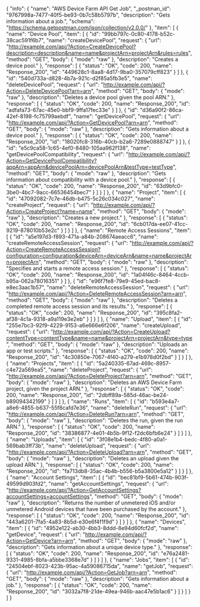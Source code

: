 {
  "info": {
    "name": "AWS Device Farm API Get Job",
    "_postman_id": "9767998a-7477-40f5-be93-0b7c58b5797b",
    "description": "Gets information about a job.",
    "schema": "https://schema.getpostman.com/json/collection/v2.0.0/"
  },
  "item": [
    {
      "name": "Device Pool",
      "item": [
        {
          "id": "99bb797c-0c80-4178-b52c-38cac591f6b7",
          "name": "createDevicePool",
          "request": {
            "url": "http://example.com/api/?Action=CreateDevicePool?description=description&name=name&projectArn=projectArn&rules=rules",
            "method": "GET",
            "body": {
              "mode": "raw"
            },
            "description": "Creates a device pool."
          },
          "response": [
            {
              "status": "OK",
              "code": 200,
              "name": "Response_200",
              "id": "449628c1-8aa8-4d17-9ba0-357079cff823"
            }
          ]
        },
        {
          "id": "540d733a-d828-4b7a-921c-d2f85a5fb3e5",
          "name": "deleteDevicePool",
          "request": {
            "url": "http://example.com/api/?Action=DeleteDevicePool?arn=arn",
            "method": "GET",
            "body": {
              "mode": "raw"
            },
            "description": "Deletes a device pool given the pool ARN."
          },
          "response": [
            {
              "status": "OK",
              "code": 200,
              "name": "Response_200",
              "id": "adfafa73-67ac-45e0-bbf9-9ffa17fec33e"
            }
          ]
        },
        {
          "id": "d36a90f2-86ca-42ef-8198-fc75799aebdf",
          "name": "getDevicePool",
          "request": {
            "url": "http://example.com/api/?Action=GetDevicePool?arn=arn",
            "method": "GET",
            "body": {
              "mode": "raw"
            },
            "description": "Gets information about a device pool."
          },
          "response": [
            {
              "status": "OK",
              "code": 200,
              "name": "Response_200",
              "id": "18020fc8-316b-40cb-b2a6-7289e0888747"
            }
          ]
        },
        {
          "id": "e5c9ca58-1c65-4ef0-8480-105aa962f138",
          "name": "getDevicePoolCompatibility",
          "request": {
            "url": "http://example.com/api/?Action=GetDevicePoolCompatibility?appArn=appArn&devicePoolArn=devicePoolArn&testType=testType",
            "method": "GET",
            "body": {
              "mode": "raw"
            },
            "description": "Gets information about compatibility with a device pool."
          },
          "response": [
            {
              "status": "OK",
              "code": 200,
              "name": "Response_200",
              "id": "63d9bfc0-3be0-4bc7-9acc-66536454bec7"
            }
          ]
        }
      ]
    },
    {
      "name": "Project",
      "item": [
        {
          "id": "47092082-7c7e-46db-b475-5c26c034c027",
          "name": "createProject",
          "request": {
            "url": "http://example.com/api/?Action=CreateProject?name=name",
            "method": "GET",
            "body": {
              "mode": "raw"
            },
            "description": "Creates a new project."
          },
          "response": [
            {
              "status": "OK",
              "code": 200,
              "name": "Response_200",
              "id": "6cb017da-ee07-41cc-9219-878010b53e2c"
            }
          ]
        }
      ]
    },
    {
      "name": "Remote Access Sessions",
      "item": [
        {
          "id": "a5e197d3-f893-471a-a84b-208674aeacc6",
          "name": "createRemoteAccessSession",
          "request": {
            "url": "http://example.com/api/?Action=CreateRemoteAccessSession?configuration=configuration&deviceArn=deviceArn&name=name&projectArn=projectArn",
            "method": "GET",
            "body": {
              "mode": "raw"
            },
            "description": "Specifies and starts a remote access session."
          },
          "response": [
            {
              "status": "OK",
              "code": 200,
              "name": "Response_200",
              "id": "1a04f46c-8464-4ccb-b95a-062a78016351"
            }
          ]
        },
        {
          "id": "e96f7fe8-79e9-45ed-bac8-e8ec3aac1b57",
          "name": "deleteRemoteAccessSession",
          "request": {
            "url": "http://example.com/api/?Action=DeleteRemoteAccessSession?arn=arn",
            "method": "GET",
            "body": {
              "mode": "raw"
            },
            "description": "Deletes a completed remote access session and its results."
          },
          "response": [
            {
              "status": "OK",
              "code": 200,
              "name": "Response_200",
              "id": "395c8fa2-af38-4c1a-9318-a9a119e3e2eb"
            }
          ]
        }
      ]
    },
    {
      "name": "Upload",
      "item": [
        {
          "id": "255e7bc3-92f9-4229-9153-a6e666e6f206",
          "name": "createUpload",
          "request": {
            "url": "http://example.com/api/?Action=CreateUpload?contentType=contentType&name=name&projectArn=projectArn&type=type",
            "method": "GET",
            "body": {
              "mode": "raw"
            },
            "description": "Uploads an app or test scripts."
          },
          "response": [
            {
              "status": "OK",
              "code": 200,
              "name": "Response_200",
              "id": "4c30850e-7067-4f40-a279-e1b978d0f2bd"
            }
          ]
        }
      ]
    },
    {
      "name": "Projects",
      "item": [
        {
          "id": "5a240335-67ad-469c-8957-c4e72a569ea5",
          "name": "deleteProject",
          "request": {
            "url": "http://example.com/api/?Action=DeleteProject?arn=arn",
            "method": "GET",
            "body": {
              "mode": "raw"
            },
            "description": "Deletes an AWS Device Farm project, given the project ARN."
          },
          "response": [
            {
              "status": "OK",
              "code": 200,
              "name": "Response_200",
              "id": "2dbff89a-585d-46ac-be24-b89094342199"
            }
          ]
        }
      ]
    },
    {
      "name": "Runs",
      "item": [
        {
          "id": "b593e4a7-a8e6-4855-b637-55f8cafd7e36",
          "name": "deleteRun",
          "request": {
            "url": "http://example.com/api/?Action=DeleteRun?arn=arn",
            "method": "GET",
            "body": {
              "mode": "raw"
            },
            "description": "Deletes the run, given the run ARN."
          },
          "response": [
            {
              "status": "OK",
              "code": 200,
              "name": "Response_200",
              "id": "38386877-4e01-4b5b-9f12-f2dc6bfb6e24"
            }
          ]
        }
      ]
    },
    {
      "name": "Uploads",
      "item": [
        {
          "id": "3f08e1b4-bedc-4f80-a0a1-569bab3ff73b",
          "name": "deleteUpload",
          "request": {
            "url": "http://example.com/api/?Action=DeleteUpload?arn=arn",
            "method": "GET",
            "body": {
              "mode": "raw"
            },
            "description": "Deletes an upload given the upload ARN."
          },
          "response": [
            {
              "status": "OK",
              "code": 200,
              "name": "Response_200",
              "id": "fa713db8-35ac-4b4b-b556-b5a3800e5a12"
            }
          ]
        }
      ]
    },
    {
      "name": "Account Settings",
      "item": [
        {
          "id": "bec81bf9-5b61-474b-903f-49599d903fd2",
          "name": "getAccountSettings",
          "request": {
            "url": "http://example.com/api/?Action=GetAccountSettings?accountSettings=accountSettings",
            "method": "GET",
            "body": {
              "mode": "raw"
            },
            "description": "Returns the number of unmetered iOS and/or unmetered Android devices that have been purchased by the account."
          },
          "response": [
            {
              "status": "OK",
              "code": 200,
              "name": "Response_200",
              "id": "443a6201-7fa5-4a83-8b5d-e30e6f4f1f9d"
            }
          ]
        }
      ]
    },
    {
      "name": "Devices",
      "item": [
        {
          "id": "4952e122-ab30-4bb3-8ddd-8e94d60fcf2d",
          "name": "getDevice",
          "request": {
            "url": "http://example.com/api/?Action=GetDevice?arn=arn",
            "method": "GET",
            "body": {
              "mode": "raw"
            },
            "description": "Gets information about a unique device type."
          },
          "response": [
            {
              "status": "OK",
              "code": 200,
              "name": "Response_200",
              "id": "e76a2481-9331-4985-8bfa-a5bbe3368e7d"
            }
          ]
        }
      ]
    },
    {
      "name": "Jobs",
      "item": [
        {
          "id": "24504ebf-8023-423b-95ac-4a59086715da",
          "name": "getJob",
          "request": {
            "url": "http://example.com/api/?Action=GetJob?arn=arn",
            "method": "GET",
            "body": {
              "mode": "raw"
            },
            "description": "Gets information about a job."
          },
          "response": [
            {
              "status": "OK",
              "code": 200,
              "name": "Response_200",
              "id": "3032a7f8-21de-49ea-946b-aac47e5b1ac6"
            }
          ]
        }
      ]
    }
  ]
}